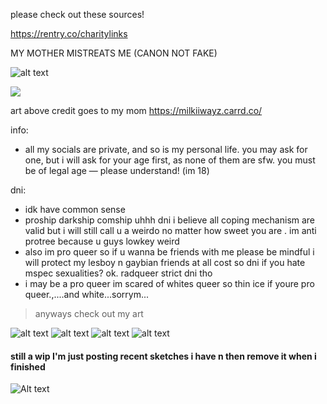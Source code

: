 please check out these sources!

https://rentry.co/charitylinks

MY MOTHER MISTREATS ME (CANON NOT FAKE)

![alt text](https://files.catbox.moe/h9epxr.png)

<img src="https://files.catbox.moe/tb2z0s.gif" align="center">

art above credit goes to my mom https://milkiiwayz.carrd.co/

info:
- all my socials are private, and so is my personal life. you may ask for one, but i will ask for your age first, as none of them are sfw. you must be of legal age — please understand! (im 18)

dni:
- idk have common sense
- proship darkship comship uhhh dni i believe all coping mechanism are valid but i will still call u a weirdo no matter how sweet you are . im anti protree because u guys lowkey weird
- also im pro queer so if u wanna be friends with me please be mindful i will protect my lesboy n gaybian friends at all cost so dni if you hate mspec sexualities? ok. radqueer strict dni tho
- i may be a pro queer im scared of whites queer so thin ice if youre pro queer.,....and white...sorrym...

> anyways check out my art

![alt text](https://files.catbox.moe/p3im38.png)
![alt text](https://files.catbox.moe/vr9dso.png)
![alt text](https://files.catbox.moe/asbvdz.png)
![alt text](https://files.catbox.moe/n75jco.png)
#### still a wip I'm just posting recent sketches i have n then remove it when i finished
![Alt text](https://files.catbox.moe/tk03h5.jpg)
